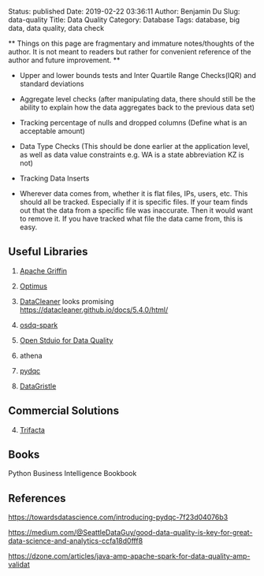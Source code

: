 Status: published
Date: 2019-02-22 03:36:11
Author: Benjamin Du
Slug: data-quality
Title: Data Quality
Category: Database
Tags: database, big data, data quality, data check

**
Things on this page are fragmentary and immature notes/thoughts of the author.
It is not meant to readers but rather for convenient reference of the author and future improvement.
**

- Upper and lower bounds tests and Inter Quartile Range Checks(IQR) and standard deviations

- Aggregate level checks (after manipulating data, there should still be the ability to explain how the data aggregates back to the previous data set)

- Tracking percentage of nulls and dropped columns (Define what is an acceptable amount)

- Data Type Checks (This should be done earlier at the application level, as well as data value constraints e.g. WA is a state abbreviation KZ is not)

- Tracking Data Inserts

- Wherever data comes from, whether it is flat files, IPs, users, etc. This should all be tracked. Especially if it is specific files. 
    If your team finds out that the data from a specific file was inaccurate. 
    Then it would want to remove it. If you have tracked what file the data came from, this is easy.

## Useful Libraries

1. [Apache Griffin](https://github.com/apache/griffin)

1. [Optimus](https://github.com/ironmussa/Optimus)

2. [DataCleaner](https://github.com/datacleaner/DataCleaner)
    looks promising
    https://datacleaner.github.io/docs/5.4.0/html/

3. [osdq-spark](https://github.com/arrahtech/osdq-spark)

4. [Open Stduio for Data Quality](https://www.talend.com/products/data-quality/data-quality-open-studio/)

1. athena 

2. [pydqc](https://github.com/SauceCat/pydqc)

3. [DataGristle](https://github.com/kenfar/DataGristle)

## Commercial Solutions

4. [Trifacta](https://www.trifacta.com/)

## Books

Python Business Intelligence Bookbook


## References

https://towardsdatascience.com/introducing-pydqc-7f23d04076b3

https://medium.com/@SeattleDataGuy/good-data-quality-is-key-for-great-data-science-and-analytics-ccfa18d0fff8

https://dzone.com/articles/java-amp-apache-spark-for-data-quality-amp-validat

